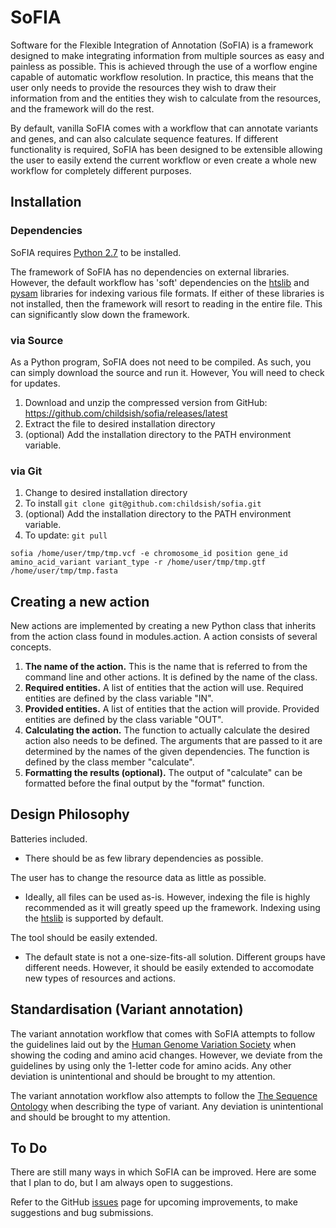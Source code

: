 SoFIA
=====

Software for the Flexible Integration of Annotation (SoFIA) is a framework designed to make integrating information from multiple sources as easy and painless as possible. This is achieved through the use of a worflow engine capable of automatic workflow resolution. In practice, this means that the user only needs to provide the resources they wish to draw their information from and the entities they wish to calculate from the resources, and the framework will do the rest.

By default, vanilla SoFIA comes with a workflow that can annotate variants and genes, and can also calculate sequence features. If different functionality is required, SoFIA has been designed to be extensible allowing the user to easily extend the current workflow or even create a whole new workflow for completely different purposes.

Installation
------------

### Dependencies

SoFIA requires [Python 2.7][python] to be installed.

The framework of SoFIA has no dependencies on external libraries. However, the default workflow has 'soft' dependencies on the [htslib][htslib] and [pysam][pysam] libraries for indexing various file formats. If either of these libraries is not installed, then the framework will resort to reading in the entire file. This can significantly slow down the framework.

### via Source

As a Python program, SoFIA does not need to be compiled. As such, you can simply download the source and run it. However, You will need to check for updates.

1. Download and unzip the compressed version from GitHub:
https://github.com/childsish/sofia/releases/latest
2. Extract the file to desired installation directory
3. (optional) Add the installation directory to the PATH environment variable.

### via Git

1. Change to desired installation directory
2. To install `git clone git@github.com:childsish/sofia.git`
3. (optional) Add the installation directory to the PATH environment variable.
4. To update: `git pull`

`sofia /home/user/tmp/tmp.vcf -e chromosome_id position gene_id amino_acid_variant variant_type -r /home/user/tmp/tmp.gtf /home/user/tmp/tmp.fasta`

Creating a new action
---------------------

New actions are implemented by creating a new Python class that inherits from the action class found in modules.action. A action consists of several concepts.

1. **The name of the action.** This is the name that is referred to from the command line and other actions. It is defined by the name of the class.
2. **Required entities.** A list of entities that the action will use. Required entities are defined by the class variable "IN".
3. **Provided entities.** A list of entities that the action will provide. Provided entities are defined by the class variable "OUT".
4. **Calculating the action.** The function to actually calculate the desired action also needs to be defined. The arguments that are passed to it are determined by the names of the given dependencies. The function is defined by the class member "calculate".
5. **Formatting the results (optional).** The output of "calculate" can be formatted before the final output by the "format" function.

Design Philosophy
-----------------

Batteries included.

 * There should be as few library dependencies as possible.

The user has to change the resource data as little as possible.
 
 * Ideally, all files can be used as-is. However, indexing the file is highly recommended as it will greatly speed up the framework. Indexing using the [htslib][htslib] is supported by default.

The tool should be easily extended.

 * The default state is not a one-size-fits-all solution. Different groups have different needs. However, it should be easily extended to accomodate new types of resources and actions.


Standardisation (Variant annotation)
------------------------------------

The variant annotation workflow that comes with SoFIA attempts to follow the guidelines laid out by the [Human Genome Variation Society][hgvs] when showing the coding and amino acid changes. However, we deviate from the guidelines by using only the 1-letter code for amino acids. Any other deviation is unintentional and should be brought to my attention.

The variant annotation workflow also attempts to follow the [The Sequence Ontology][so] when describing the type of variant. Any deviation is unintentional and should be brought to my attention.


To Do
-----

There are still many ways in which SoFIA can be improved. Here are some that I plan to do, but I am always open to suggestions.

Refer to the GitHub [issues][issues] page for upcoming improvements, to make suggestions and bug submissions.

[python]: https://www.python.org/downloads/ "Download Python 2.7"
[htslib]: http://www.htslib.org/ "Download htslib"
[pysam]: https://code.google.com/p/pysam/ "Download pysam"
[hgvs]: http://www.hgvs.org/mutnomen/ "Human Genome Variation Society"
[so]: http://www.sequenceontology.org/ "The Sequence Ontology"
[issues]: https://github.com/childsish/sofia/issues "To Do"
